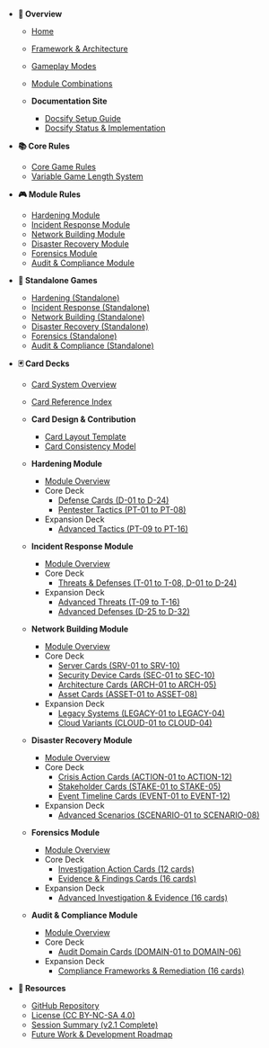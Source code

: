 <!-- Incident Zero Documentation Sidebar -->

- **📖 Overview**
  - [Home](README.md)
  - [Framework & Architecture](docs/FRAMEWORK.md)
  - [Gameplay Modes](docs/gameplay-modes.md)
  - [Module Combinations](docs/module-combinations.md)

  - **Documentation Site**
    - [Docsify Setup Guide](docs/DOCSIFY_SETUP.md)
    - [Docsify Status & Implementation](docs/DOCSIFY_STATUS.md)

- **📚 Core Rules**
  - [Core Game Rules](docs/rules/core-rules.md)
  - [Variable Game Length System](docs/VARIABLE_GAME_LENGTH_SYSTEM.md)

- **🎮 Module Rules**
  - [Hardening Module](docs/rules/module-hardening.md)
  - [Incident Response Module](docs/rules/module-incident-response.md)
  - [Network Building Module](docs/rules/module-network-building.md)
  - [Disaster Recovery Module](docs/rules/module-disaster-recovery.md)
  - [Forensics Module](docs/rules/module-forensics.md)
  - [Audit & Compliance Module](docs/rules/module-audit-compliance.md)

- **🎲 Standalone Games**
  - [Hardening (Standalone)](docs/standalone-games/hardening.md)
  - [Incident Response (Standalone)](docs/standalone-games/incident-response.md)
  - [Network Building (Standalone)](docs/standalone-games/network-building.md)
  - [Disaster Recovery (Standalone)](docs/standalone-games/disaster-recovery.md)
  - [Forensics (Standalone)](docs/standalone-games/forensics.md)
  - [Audit & Compliance (Standalone)](docs/standalone-games/audit-compliance.md)

- **🃏 Card Decks**
  - [Card System Overview](cards/README.md)
  - [Card Reference Index](cards/CARD_REFERENCE.md)

  - **Card Design & Contribution**
    - [Card Layout Template](docs/CARD_DESIGN/CARD_LAYOUT_TEMPLATE.md)
    - [Card Consistency Model](docs/CARD_DESIGN/CARD_CONSISTENCY_MODEL.md)

  - **Hardening Module**
    - [Module Overview](cards/hardening/README.md)
    - Core Deck
      - [Defense Cards (D-01 to D-24)](cards/hardening/core-deck/defense-cards.md)
      - [Pentester Tactics (PT-01 to PT-08)](cards/hardening/core-deck/pentester-tactic-cards.md)
    - Expansion Deck
      - [Advanced Tactics (PT-09 to PT-16)](cards/hardening/expansion-deck/advanced-tactics.md)

  - **Incident Response Module**
    - [Module Overview](cards/incident-response/README.md)
    - Core Deck
      - [Threats & Defenses (T-01 to T-08, D-01 to D-24)](cards/incident-response/core-deck/threat-defense-cards.md)
    - Expansion Deck
      - [Advanced Threats (T-09 to T-16)](cards/incident-response/expansion-deck/advanced-threats.md)
      - [Advanced Defenses (D-25 to D-32)](cards/incident-response/expansion-deck/advanced-defenses.md)

  - **Network Building Module**
    - [Module Overview](cards/network-building/README.md)
    - Core Deck
      - [Server Cards (SRV-01 to SRV-10)](cards/network-building/core-deck/server-cards.md)
      - [Security Device Cards (SEC-01 to SEC-10)](cards/network-building/core-deck/security-device-cards.md)
      - [Architecture Cards (ARCH-01 to ARCH-05)](cards/network-building/core-deck/architecture-cards.md)
      - [Asset Cards (ASSET-01 to ASSET-08)](cards/network-building/core-deck/asset-cards.md)
    - Expansion Deck
      - [Legacy Systems (LEGACY-01 to LEGACY-04)](cards/network-building/expansion-deck/legacy-systems.md)
      - [Cloud Variants (CLOUD-01 to CLOUD-04)](cards/network-building/expansion-deck/cloud-variants.md)

  - **Disaster Recovery Module**
    - [Module Overview](cards/disaster-recovery/README.md)
    - Core Deck
      - [Crisis Action Cards (ACTION-01 to ACTION-12)](cards/disaster-recovery/core-deck/crisis-action-cards.md)
      - [Stakeholder Cards (STAKE-01 to STAKE-05)](cards/disaster-recovery/core-deck/stakeholder-cards.md)
      - [Event Timeline Cards (EVENT-01 to EVENT-12)](cards/disaster-recovery/core-deck/event-cards.md)
    - Expansion Deck
      - [Advanced Scenarios (SCENARIO-01 to SCENARIO-08)](cards/disaster-recovery/expansion-deck/advanced-scenarios.md)

  - **Forensics Module**
    - [Module Overview](cards/forensics/README.md)
    - Core Deck
      - [Investigation Action Cards (12 cards)](cards/forensics/core-deck/investigation-cards.md)
      - [Evidence & Findings Cards (16 cards)](cards/forensics/core-deck/evidence-cards.md)
    - Expansion Deck
      - [Advanced Investigation & Evidence (16 cards)](cards/forensics/expansion-deck/advanced-cards.md)

  - **Audit & Compliance Module**
    - [Module Overview](cards/audit-compliance/README.md)
    - Core Deck
      - [Audit Domain Cards (DOMAIN-01 to DOMAIN-06)](cards/audit-compliance/core-deck/audit-domain-cards.md)
    - Expansion Deck
      - [Compliance Frameworks & Remediation (16 cards)](cards/audit-compliance/expansion-deck/compliance-frameworks.md)

- **🔗 Resources**
  - [GitHub Repository](https://github.com/retroverse-studios/incident-zero)
  - [License (CC BY-NC-SA 4.0)](LICENSE)
  - [Session Summary (v2.1 Complete)](SESSION_SUMMARY.md)
  - [Future Work & Development Roadmap](FUTURE_WORK.md)
